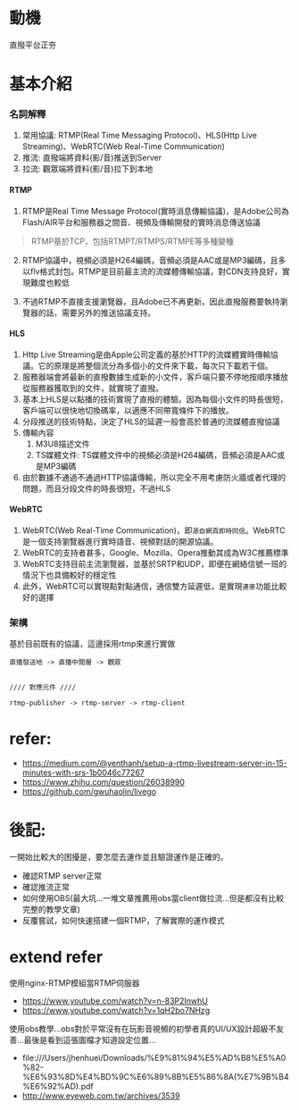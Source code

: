 # 動機
直撥平台正夯

# 基本介紹
### 名詞解釋
1. 常用協議: RTMP(Real Time Messaging Protocol)、HLS(Http Live Streaming)、WebRTC(Web Real-Time Communication)
2. 推流: 直撥端將資料(影/音)推送到Server
3. 拉流: 觀眾端將資料(影/音)拉下到本地

#### RTMP
1. RTMP是Real Time Message Protocol(實時消息傳輸協議)，是Adobe公司為Flash/AIR平台和服務器之間音、視頻及傳輸開發的實時消息傳送協議
> RTMP基於TCP，包括RTMPT/RTMPS/RTMPE等多種變種

2. RTMP協議中，視頻必須是H264編碼，音頻必須是AAC或是MP3編碼，且多以flv格式封包。RTMP是目前最主流的流媒體傳輸協議，對CDN支持良好，實現難度也較低

3. 不過RTMP不直接支援瀏覽器，且Adobe已不再更新。因此直撥服務要執持瀏覽器的話，需要另外的推送協議支持。

#### HLS
1. Http Live Streaming是由Apple公司定義的基於HTTP的流媒體實時傳輸協議。它的原理是將整個流分為多個小的文件來下載，每次只下載若干個。
2. 服務器端會將最新的直撥數據生成新的小文件，客戶端只要不停地按順序播放從服務器獲取到的文件，就實現了直撥。
3. 基本上HLS是以點播的技術實現了直撥的體驗。因為每個小文件的時長很短，客戶端可以很快地切換碼率，以適應不同帶寬條件下的播放。
4. 分段推送的技術特點，決定了HLS的延遲一般會高於普通的流媒體直撥協議
5. 傳輸內容
   1. M3U8描述文件
   2. TS媒體文件: TS媒體文件中的視頻必須是H264編碼，音頻必須是AAC或是MP3編碼
6. 由於數據不通過不通過HTTP協議傳輸，所以完全不用考慮防火牆或者代理的問題，而且分段文件的時長很短，不過HLS

#### WebRTC
1. WebRTC(Web Real-Time Communication)，即`源自網頁即時同信`。WebRTC是一個支持瀏覽器進行實時語音、視頻對話的開源協議。
2. WebRTC的支持者甚多，Google、Mozilla、Opera推動其成為W3C推薦標準
3. WebRTC支持目前主流瀏覽器，並基於SRTP和UDP，即便在網絡信號一班的情況下也具備較好的穩定性
4. 此外，WebRTC可以實現點對點通信，通信雙方延遲低，是實現`連麥`功能比較好的選擇


### 架構
基於目前既有的協議，這邊採用rtmp來進行實做
```
直播發送地 -> 直播中間層 -> 觀眾


//// 對應元件 ////

rtmp-publisher -> rtmp-server -> rtmp-client
```


# refer:
- https://medium.com/@yenthanh/setup-a-rtmp-livestream-server-in-15-minutes-with-srs-1b0046c77267
- https://www.zhihu.com/question/26038990
- https://github.com/gwuhaolin/livego


# 後記:
一開始比較大的困擾是，要怎麼去運作並且驗證運作是正確的。
- 確認RTMP server正常
- 確認推流正常
- 如何使用OBS(最大坑...一堆文章推薦用obs當client做拉流...但是都沒有比較完整的教學文章)
- 反覆嘗試，如何快速搭建一個RTMP，了解實際的運作模式

# extend refer
使用nginx-RTMP模組當RTMP伺服器
- https://www.youtube.com/watch?v=n-83P2InwhU
- https://www.youtube.com/watch?v=1qH2bo7NHzg

使用obs教學...obs對於平常沒有在玩影音視頻的初學者真的UI/UX設計超級不友善...最後是看到這張圖檔才知道設定位置...
- file:///Users/jhenhuei/Downloads/%E9%81%94%E5%AD%B8%E5%A0%82-%E6%93%8D%E4%BD%9C%E6%89%8B%E5%86%8A(%E7%9B%B4%E6%92%AD).pdf
- http://www.eyeweb.com.tw/archives/3539